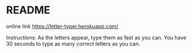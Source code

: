 # README

online link https://letter-typer.herokuapp.com/

Instructions: As the letters appear, type them as fast as you can. You have 30 seconds to type as many correct letters as you can. 
